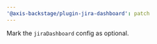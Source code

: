 ```yaml
---
'@axis-backstage/plugin-jira-dashboard': patch
---
```


Mark the `jiraDashboard` config as optional.
